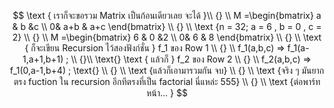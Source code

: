 ```math

\text { เราก็จะขอรวม Matrix เป็นก้อนเดียวเลย จะได้ }\\ {} \\
M =\begin{bmatrix}
a & b &c \\ 
 0& a+b & a+c 
\end{bmatrix} \\ {} \\

\text {n = 32; a = 6 , b = 0 , c = 2} \\ {} \\
M =\begin{bmatrix}
6 & 0 &2 \\ 
 0& 6 & 8 
\end{bmatrix} \\ {} \\

\text { ก็จะเขียน Recursion ไว้สองฟังก์ชั่น } f_1 ของ Row 1 \\ {} \\
f_1(a,b,c) => f_1(a-1,a+1,b+1) ; \\ {}\\ \text{}
\text { แล้วก็ } f_2 ของ Row 2 \\ {} \\
f_2(a,b,c) => f_1(0,a-1,b+4) ; \text{}

\\ {} \\ 

\text {แล้วก็เอามารวมกัน จบ} \\ {} \\
\text {จริง ๆ มันยากตรง fuction ใน recursion อีกทีตรงที่เป็น factorial นี่แหล่ะ 555} \\ {} \\
\text {ต่อพาร์ทหน้า... } 

```
<!-- \text {   M = [ 6 0 2 ] หรือ \{ 5 5 5 5 5 5 1 1 \}; 8! / 6! 0! 2! = 28}\\ {} \\
\text {.} \\ {} \\
\text {.} \\ {} \\
\text { M = [ 0 6 8 ] หรือ \{ 4 4 4 4 4 4 1 1 1 1 1 1 1 1 \}; 14! / 0! 6! 8! = 3003 }\\ {} \\ -->


<!-- \text { จริง ๆ มันก็คือการเปลี่ยนเลข 5 เป็น 4 1 เรื่อย ๆ จนเหลือแต่ 4 กับ 1 ลองสังเกตุ  }\\ {} \\


\text {มันคือการบวก +[ -1 1 1 ] ไปเรื่อย ๆ จน a เป็น 0 นั่นเอง }\\ {} \\
\text {**ทีนี้ครึ่งล่างของเรามันก็คือการเปลี่ยน 4 เป็น 1 1 1 1 จริงปะ **}\\ {} \\
\text { M = [ 0 6 8 ] หรือ \{ 4 4 4 4 4 4 1 1 1 1 1 1 1 1 \}; 14! / 0! 6! 8! = 3003 }\\ {} \\
\text { M = [ 0 5 12 ] หรือ \{ 4 4 4 4 4 1 1 1 1 1 1 1 1 1 1 1 1 \}; 17! / 0! 5! 12! = ลองทาย }\\ {} \\
\text {.} \\ {} \\
\text {.} \\ {} \\
\text { M = [ 0 0 32 ] หรือ \{  เลขหนึ่งสามสิบสองตัว \}; 32! / 32! = 1 }\\ {} \\
\text { นี่ก็จะเป็นครึ่งหลังของ Divide \& Conquer }\\ {} \\
 -->
